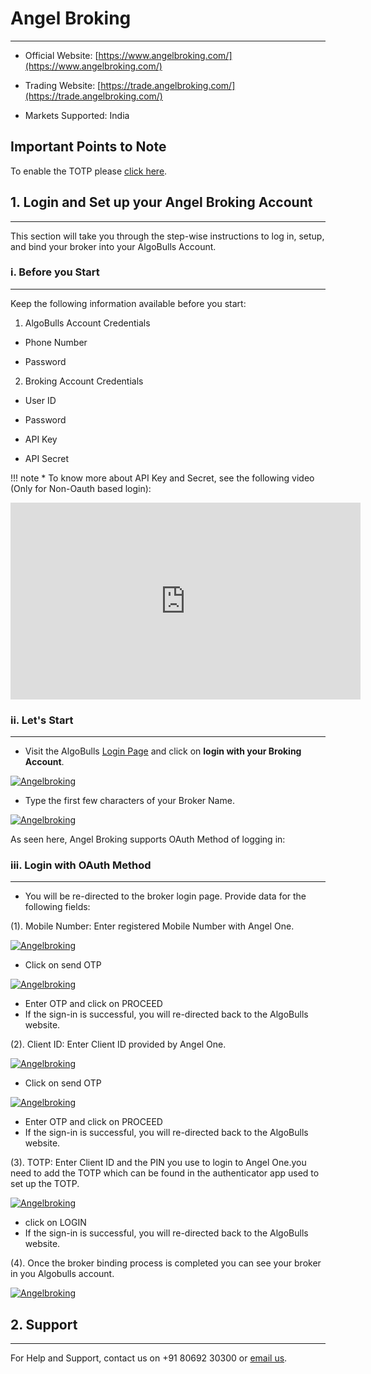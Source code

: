 # Angel Broking
---
* Official Website: [https://www.angelbroking.com/](https://www.angelbroking.com/)

* Trading Website: [https://trade.angelbroking.com/](https://trade.angelbroking.com/)

* Markets Supported: India

## Important Points to Note

To enable the TOTP please [click here](https://smartapi.angelbroking.com/enable-totp).

## 1. Login and Set up your Angel Broking Account 
---
This section will take you through the step-wise instructions to log in, setup, and bind your broker into your AlgoBulls Account.

### i. Before you Start
---
Keep the following information available before you start:

1) AlgoBulls Account Credentials

* Phone Number

* Password

2) Broking Account Credentials

* User ID
      
* Password
      
* API Key

* API Secret

!!! note
    * To know more about API Key and Secret, see the following video (Only for Non-Oauth based login):

<iframe width="560" height="315" src="https://www.youtube.com/embed/75vlLNRD3IA" frameborder="0" allow="accelerometer; autoplay; clipboard-write; encrypted-media; gyroscope; picture-in-picture" allowfullscreen></iframe>

### ii. Let's Start
---
* Visit the AlgoBulls [Login Page](https://app.algobulls.com/user/login) and click on **login with your Broking Account**.

[ ![Angelbroking](imgs/algo_home.png "Click to Enlarge or Ctrl+Click to open in a new Tab") ](imgs/algo_home.png)

* Type the first few characters of your Broker Name.

[ ![Angelbroking](imgs/angelbroking/angel_search.png "Click to Enlarge or Ctrl+Click to open in a new Tab") ](imgs/angelbroking/angel_search.png)

As seen here, Angel Broking supports OAuth Method of logging in:

### iii. Login with OAuth Method
---
* You will be re-directed to the broker login page. Provide data for the following fields:

(1). Mobile Number: Enter registered Mobile Number with Angel One.

[ ![Angelbroking](imgs/angelbroking/angel_mob_number.png "Click to Enlarge or Ctrl+Click to open in a new Tab") ](imgs/angelbroking/angel_mob_number.png)

* Click on send OTP

[ ![Angelbroking](imgs/angelbroking/angel_mob_num_otp.png "Click to Enlarge or Ctrl+Click to open in a new Tab") ](imgs/angelbroking/angel_mob_num_otp.png)

* Enter OTP and click on PROCEED
* If the sign-in is successful, you will re-directed back to the AlgoBulls website.

(2). Client ID: Enter Client ID provided by Angel One.

[ ![Angelbroking](imgs/angelbroking/angel_mob_number.png "Click to Enlarge or Ctrl+Click to open in a new Tab") ](imgs/angelbroking/angel_mob_number.png)

* Click on send OTP

[ ![Angelbroking](imgs/angelbroking/angel_client_id_otp.png "Click to Enlarge or Ctrl+Click to open in a new Tab") ](imgs/angelbroking/angel_client_id_otp.png)

* Enter OTP and click on PROCEED
* If the sign-in is successful, you will re-directed back to the AlgoBulls website.


(3). TOTP: Enter Client ID and the PIN you use to login to Angel One.you need to add the TOTP which can be found in the authenticator app used to set up the TOTP.

[ ![Angelbroking](imgs/angelbroking/angel_totp.png "Click to Enlarge or Ctrl+Click to open in a new Tab") ](imgs/angelbroking/angel_totp.png)

* click on LOGIN
* If the sign-in is successful, you will re-directed back to the AlgoBulls website.
  
(4). Once the broker binding process is completed you can see your broker in you Algobulls account.

[ ![Angelbroking](imgs/angelbroking/angel_binded.png "Click to Enlarge or Ctrl+Click to open in a new Tab") ](imgs/angelbroking/angel_binded.png)
## 2. Support
---
For Help and Support, contact us on +91 80692 30300 or [email us](mailto:support@algobulls.com).
